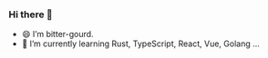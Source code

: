 
### Hi there 👋
- 😄 I’m bitter-gourd.
- 🌱 I’m currently learning Rust, TypeScript, React, Vue, Golang ...

<!--
- 📫 How to reach me: t.me/bitter_gourd

**gaoachao/gaoachao** is a ✨ _special_ ✨ repository because its `README.md` (this file) appears on your GitHub profile.

Here are some ideas to get you started:

- 🔭 I’m currently working on ...
- 🌱 I’m currently learning ...
- 👯 I’m looking to collaborate on ...
- 🤔 I’m looking for help with ...
- 💬 Ask me about ...
- 📫 How to reach me: ...
- 😄 Pronouns: ...
- ⚡ Fun fact: ...
-->
